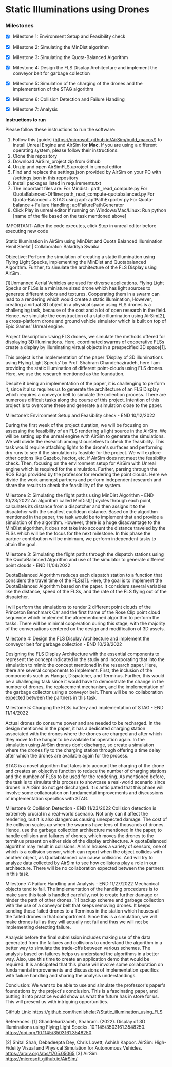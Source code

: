 # Static Illuminations using Drones

### Milestones
- [x] Milestone 1: Environment Setup and Feasibility check
- [x] Milestone 2: Simulating the MinDist algorithm
- [x] Milestone 3: Simulating the Quota-Balanced Algorithm
- [x] Milestone 4: Design the FLS Display Architecture and implement the conveyor belt for garbage collection
- [x] Milestone 5: Simulation of the charging of the drones and the implementation of the STAG algorithm
- [x] Milestone 6: Collision Detection and Failure Handling
- [x] Milestone 7: Analysis


**Instructions to run**

Please follow these instructions to run the software:


1. Follow this [guide] (https://microsoft.github.io/AirSim/build_macos/) to install Unreal Engine and AirSim for **Mac**. If you are using a different operating system, please follow their instructions.
2. Clone this repository
3. Download AirSim_project.zip from Github
4. Unzip and open AirSimFLS.uproject in unreal editor
5. Find and replace the settings.json provided by AirSim on your PC with /settings.json in this repository
6. Install packages listed in requirements.txt
7. The important files are:
For Mindist : path_read_compute.py
For QuotaBalanced-Offline: path_read_compute-quotabalanced.py
For Quota-Balanced + STAG using apf: apfPathExporter.py
For Quota-balance + Failure Handling: apfFailurePathGenerator
8. Click Play in unreal editor
If running on Windows/Mac/Linux:
Run python [name of the file based on the task mentioned above]

IMPORTANT: After the code executes, click Stop in unreal editor before executing new code


Static Illumination in AirSim using MinDist and Quota Balanced Illumination
Henil Shelat |  Collaborator: Baladitya Swaika

Objective: 
Perform the simulation of creating a static illumination using Flying Light Specks, implementing the MinDist and Quotabalanced Algorithm. Further, to simulate the architecture of the FLS Display using AirSim. 

[1]Unmanned Aerial Vehicles are used for diverse applications. Flying Light Specks or FLSs is a miniature sized drone which has light sources to generate different colors and textures. Cooperating them in a swarm can lead to a rendering which would create a static illumination, However, creating a virtual 3D object in a physical space using FLS drones is a challenging task, because of the cost and a lot of open research in the field. Hence, we simulate the construction of a static illumination using AirSim[2], a cross-platform drone and ground vehicle simulator which is built on top of Epic Games’ Unreal engine.

Project Description:
Using FLS drones, we simulate the methods offered for displaying 3D illuminations. Here, coordinated swarms of cooperative FLSs create a display by illuminating virtual objects in a prespecified 3D space[1].

This project is the implementation of the paper ‘Display of 3D illuminations using Flying Light Specks’ by Prof. Shahram Ghandehaziradeh, here I am providing the static illumination of different point-clouds using FLS drones. Here, we use the research mentioned as the foundation.

Despite it being an implementation of the paper, it is challenging to perform it, since it also requires us to generate the architecture of an FLS Display which requires a conveyor belt to simulate the collection process. There are numerous difficult tasks along the course of this project. Intention of this project is to overcome these and generate a simulation close to the paper.

Milestone1:  Environment Setup and Feasibility check - END 10/12/2022

During the first week of the project duration, we will be focusing on assessing the feasibility of an FLS rendering a light source in the AirSim. We will be setting up the unreal engine with AirSim to generate the simulations. We will divide the research amongst ourselves to check the feasibility. This task would require attaching lights to the drone's surfaces and performing dry runs to see if the simulation is feasible for the project. We will explore other options like Gazebo, hector, etc. if AirSim does not meet the feasibility check. Then, focusing on the environment setup for AirSim with Unreal engine which is required for  the simulation. Further, parsing through the ROS Bags provided by the professor for rendering the point clouds. Here we divide the work amongst partners and perform independent research and share the results to check the feasibility of the system.
 

Milestone 2: Simulating the flight paths using MinDist Algorithm - END 10/23/2022
An algorithm called MinDist[1] cycles through each point, calculates its distance from a dispatcher and then assigns it to the dispatcher with the smallest euclidean distance.
Based on the algorithm mentioned in the paper, the task would be to implement that and provide a simulation of the algorithm. However, there is a huge disadvantage to the MinDist algorithm, it does not take into account the distance traveled by the FLSs which will be the focus for the next milestone. In this phase the partner contribution will be minimum, we perform independent tasks to attain the goal.

Milestone 3: Simulating the flight paths through the dispatch stations using the QuotaBalanced Algorithm and use of the simulator to generate different point clouds - END 11/04/2022

QuotaBalanced Algorithm reduces each dispatch station to a function that considers the travel time of the FLSs[1]. Here, the goal is to implement the QuotaBalanced Algorithm based on the paper. It considers several variables like the distance, speed of the FLSs, and the rate of the FLS flying out of the dispatcher. 
 
I will perform the simulations to render 2 different point clouds of the Princeton Benchmark Car and the first frame of the Rose Clip point cloud sequence which implement the aforementioned algorithm to perform the tasks. There will be minimal cooperation during this stage, with the majority of the conversations centered on the design and modification of 3D assets.

Milestone 4: Design the FLS Display Architecture and implement the conveyor belt for garbage collection - END 10/28/2022

Designing the FLS Display Architecture with the essential components to represent the concept indicated in the study and incorporating that into the simulation to mimic the concept mentioned in the research paper. Here, there are several components to implement. First, the inclusion of the components such as Hangar, Dispatcher, and Terminus. Further, this would be a challenging task since it would have to demonstrate the change in the number of drones, the replacement mechanism, and the implementation of the garbage collector using a conveyor belt. There will be no collaboration expected between the partners in this task.

Milestone 5: Charging the FLSs battery and implementation of STAG - END 11/14/2022

Actual drones do consume power and are needed to be recharged. In the design mentioned in the paper, it has a dedicated charging station associated with the drones where the drones are charged and after which they move to the hangar to be available for operation again. In the simulation using AirSim drones don’t discharge, so create a simulation where the drones fly to the charging station through offering a time delay after which the drones are available again for the process.

STAG is a novel algorithm that takes into account the charging of the drone and creates an objective function to reduce the number of charging stations and the number of FLSs to be used for the rendering. As mentioned before, the task is to simulate this process to showcase a real-world scenario since drones in AirSim do not get discharged. It is anticipated that this phase will involve some collaboration on fundamental improvements and discussions of implementation specifics with STAG.

Milestone 6: Collision Detection - END 11/23/2022
Collision detection is extremely crucial in a real-world scenario. Not only can it affect the rendering, but it is also dangerous causing unexpected damage. The cost of the collision scales up when the swarms have tens of thousands of drones. Hence, use the garbage collection architecture mentioned in the paper, to handle collision and failures of drones, which moves the drones to the terminus present on either side of the display architecture. 
A quotaBalanced algorithm may result in collisions. Airsim houses a variety of sensors, one of which is a collision sensor, which can report when the object collides with another object, as Quotabalanced can cause collisions. And will try to analyze data collected by AirSim to see how collisions play a role in our architecture. There will be no collaboration expected between the partners in this task.

Milestone 7: Failure Handling and Analysis - END 11/27/2022
Mechanical objects tend to fail. The implementation of the handling procedures is to make sure this task is handled carefully, not to create further damage or hinder the path of other drones. 1:1 backup scheme and garbage collection with the use of a conveyor belt that keeps removing drones. It keeps sending those failed drones to a Terminus in the station which houses all the failed drones in that compartment. Since this is a simulation, we will make drones fail as they will actually not fail and thus we will not be implementing detecting failure.

Analysis before the final submission includes making use of the data generated from the failures and collisions to understand the algorithm in a better way to simulate the trade-offs between various schemes. The analysis based on failures helps us understand the algorithms in a better way. Also, use this time to create an application demo that would be required. It is anticipated that this phase will involve some collaboration on fundamental improvements and discussions of implementation specifics with failure handling and sharing the analysis understandings.



Conclusion:
We want to be able to use and simulate the professor's paper's foundations by the project's conclusion. This is a fascinating paper, and putting it into practice would show us what the future has in store for us. This will present us with intriguing opportunities. 

GitHub Link: https://github.com/henilshelat7/Static_illumination_using_FLS

References:
[1] Ghandeharizadeh, Shahram. (2022). Display of 3D Illuminations using Flying Light Specks. 10.1145/3503161.3548250. 
https://doi.org/10.1145/3503161.3548250 

[2] Shital Shah, Debadeepta Dey, Chris Lovett, Ashish Kapoor. AirSim: High-Fidelity Visual and Physical Simulation for Autonomous Vehicles. 
https://arxiv.org/abs/1705.05065 
[3] AirSim: https://microsoft.github.io/AirSim/

